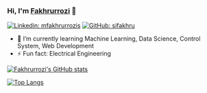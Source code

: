 ### Hi, I'm [Fakhrurrozi](https://sifakhru.github.io) 👋

[![Linkedin: mfakhrurrozis](https://img.shields.io/badge/-mfakhrurrozis-blue?style=flat-square&logo=Linkedin&logoColor=white&link=https://www.linkedin.com/in/mfakhrurrozis/)](https://www.linkedin.com/in/mfakhrurrozis/)
[![GitHub: sifakhru](https://img.shields.io/github/followers/sifakhru?label=follow&style=social)](https://github.com/sifakhru)

- 🌱 I’m currently learning Machine Learning, Data Science, Control System, Web Development
- ⚡ Fun fact: Electrical Engineering

<!--
Here are some ideas to get you started:
- 🔭 I’m currently working on ...
- 🌱 I’m currently learning ...
- 👯 I’m looking to collaborate on ...
- 🤔 I’m looking for help with ...
- 💬 Ask me about ...
- 📫 How to reach me: ...
- 😄 Pronouns: ...
-->

[![Fakhrurrozi's GitHub stats](https://github-readme-stats.vercel.app/api?username=sifakhru&show_icons=true&theme=vue)](https://github.com/sifakhru)

[![Top Langs](https://github-readme-stats.vercel.app/api/top-langs/?username=sifakhru&layout=compact&theme=vue)](https://github.com/sifakhru)
